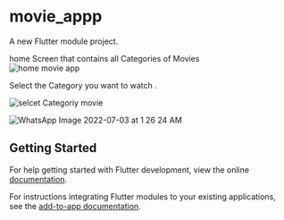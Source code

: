 # movie_appp

A new Flutter module project.

home Screen  that contains all Categories of Movies  
![home movie app](https://user-images.githubusercontent.com/84612001/175474124-589f1437-e91f-4ff5-8d69-f294e3a42087.png)

Select the Category you want to watch .

![selcet Categoriy movie](https://user-images.githubusercontent.com/84612001/175474651-1508cada-1f3c-48e7-8543-35c77200beee.png)


![WhatsApp Image 2022-07-03 at 1 26 24 AM](https://user-images.githubusercontent.com/84612001/177568309-eff470f2-f856-456e-9806-083c9457712c.jpeg)


## Getting Started

For help getting started with Flutter development, view the online
[documentation](https://flutter.dev/).

For instructions integrating Flutter modules to your existing applications,
see the [add-to-app documentation](https://flutter.dev/docs/development/add-to-app).
